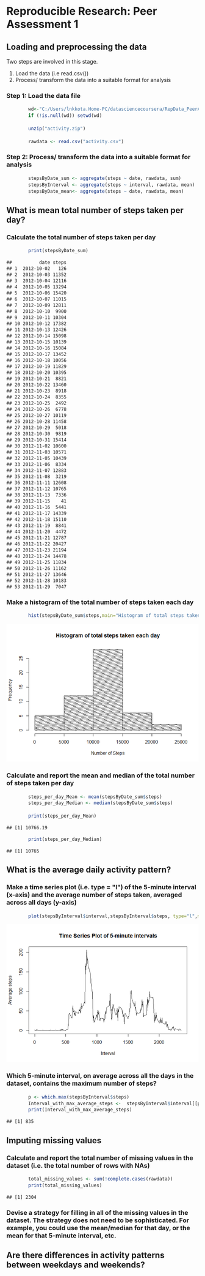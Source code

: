 # Reproducible Research: Peer Assessment 1


## Loading and preprocessing the data
Two steps are involved in this stage.

1. Load the data (i.e read.csv())
2. Process/ transform the data into a suitable format for analysis

### Step 1: Load the data file

```r
        wd<-"C:/Users/lnkkota.Home-PC/datasciencecoursera/RepData_PeerAssessment1"
        if (!is.null(wd)) setwd(wd)
        
        unzip("activity.zip")
        
        rawdata <- read.csv("activity.csv")
```

### Step 2: Process/ transform the data into a suitable format for analysis

```r
        stepsByDate_sum <- aggregate(steps ~ date, rawdata, sum)
        stepsByInterval <- aggregate(steps ~ interval, rawdata, mean)
        stepsByDate_mean<- aggregate(steps ~ date, rawdata, mean)
```

## What is mean total number of steps taken per day?

### Calculate the total number of steps taken per day

```r
        print(stepsByDate_sum)
```

```
##          date steps
## 1  2012-10-02   126
## 2  2012-10-03 11352
## 3  2012-10-04 12116
## 4  2012-10-05 13294
## 5  2012-10-06 15420
## 6  2012-10-07 11015
## 7  2012-10-09 12811
## 8  2012-10-10  9900
## 9  2012-10-11 10304
## 10 2012-10-12 17382
## 11 2012-10-13 12426
## 12 2012-10-14 15098
## 13 2012-10-15 10139
## 14 2012-10-16 15084
## 15 2012-10-17 13452
## 16 2012-10-18 10056
## 17 2012-10-19 11829
## 18 2012-10-20 10395
## 19 2012-10-21  8821
## 20 2012-10-22 13460
## 21 2012-10-23  8918
## 22 2012-10-24  8355
## 23 2012-10-25  2492
## 24 2012-10-26  6778
## 25 2012-10-27 10119
## 26 2012-10-28 11458
## 27 2012-10-29  5018
## 28 2012-10-30  9819
## 29 2012-10-31 15414
## 30 2012-11-02 10600
## 31 2012-11-03 10571
## 32 2012-11-05 10439
## 33 2012-11-06  8334
## 34 2012-11-07 12883
## 35 2012-11-08  3219
## 36 2012-11-11 12608
## 37 2012-11-12 10765
## 38 2012-11-13  7336
## 39 2012-11-15    41
## 40 2012-11-16  5441
## 41 2012-11-17 14339
## 42 2012-11-18 15110
## 43 2012-11-19  8841
## 44 2012-11-20  4472
## 45 2012-11-21 12787
## 46 2012-11-22 20427
## 47 2012-11-23 21194
## 48 2012-11-24 14478
## 49 2012-11-25 11834
## 50 2012-11-26 11162
## 51 2012-11-27 13646
## 52 2012-11-28 10183
## 53 2012-11-29  7047
```

### Make a histogram of the total number of steps taken each day

```r
        hist(stepsByDate_sum$steps,main="Histogram of total steps taken each day", density=20, angle=10, xlab="Number of Steps")
```

![](PA1_template_files/figure-html/unnamed-chunk-4-1.png) 

### Calculate and report the mean and median of the total number of steps taken per day

```r
        steps_per_day_Mean <- mean(stepsByDate_sum$steps)
        steps_per_day_Median <- median(stepsByDate_sum$steps)
        
        print(steps_per_day_Mean)
```

```
## [1] 10766.19
```

```r
        print(steps_per_day_Median)
```

```
## [1] 10765
```

## What is the average daily activity pattern?

### Make a time series plot (i.e. type = "l") of the 5-minute interval (x-axis) and the average number of steps taken, averaged across all days (y-axis)


```r
        plot(stepsByInterval$interval,stepsByInterval$steps, type="l",main="Time Series Plot of 5-minute intervals", xlab="Interval", ylab="Average steps")
```

![](PA1_template_files/figure-html/unnamed-chunk-6-1.png) 

### Which 5-minute interval, on average across all the days in the dataset, contains the maximum number of steps?

```r
        p <- which.max(stepsByInterval$steps)
        Interval_with_max_average_steps <-  stepsByInterval$interval[[p]]     
        print(Interval_with_max_average_steps)
```

```
## [1] 835
```

## Imputing missing values

### Calculate and report the total number of missing values in the dataset (i.e. the total number of rows with NAs)

```r
        total_missing_values <- sum(!complete.cases(rawdata))
        print(total_missing_values)
```

```
## [1] 2304
```

### Devise a strategy for filling in all of the missing values in the dataset. The strategy does not need to be sophisticated. For example, you could use the mean/median for that day, or the mean for that 5-minute interval, etc.


## Are there differences in activity patterns between weekdays and weekends?
